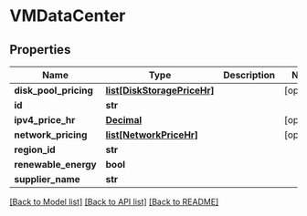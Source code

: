 # VMDataCenter

## Properties
Name | Type | Description | Notes
------------ | ------------- | ------------- | -------------
**disk_pool_pricing** | [**list[DiskStoragePriceHr]**](DiskStoragePriceHr.md) |  | [optional] 
**id** | **str** |  | 
**ipv4_price_hr** | [**Decimal**](Decimal.md) |  | [optional] 
**network_pricing** | [**list[NetworkPriceHr]**](NetworkPriceHr.md) |  | [optional] 
**region_id** | **str** |  | 
**renewable_energy** | **bool** |  | 
**supplier_name** | **str** |  | 

[[Back to Model list]](../README.md#documentation-for-models) [[Back to API list]](../README.md#documentation-for-api-endpoints) [[Back to README]](../README.md)


